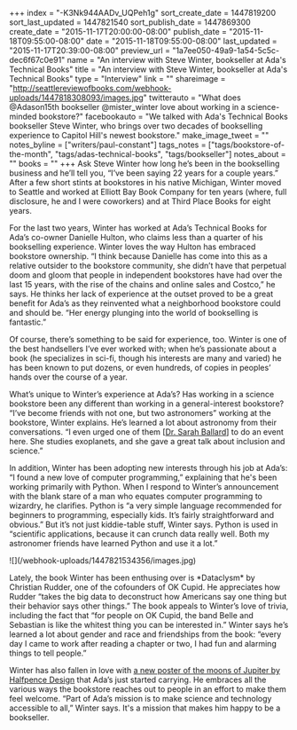 +++
index = "-K3Nk944AADv_UQPeh1g"
sort_create_date = 1447819200
sort_last_updated = 1447821540
sort_publish_date = 1447869300
create_date = "2015-11-17T20:00:00-08:00"
publish_date = "2015-11-18T09:55:00-08:00"
date = "2015-11-18T09:55:00-08:00"
last_updated = "2015-11-17T20:39:00-08:00"
preview_url = "1a7ee050-49a9-1a54-5c5c-dec6f67c0e91"
name = "An interview with Steve Winter, bookseller at Ada's Technical Books"
title = "An interview with Steve Winter, bookseller at Ada's Technical Books"
type = "Interview"
link = ""
shareimage = "http://seattlereviewofbooks.com/webhook-uploads/1447818308093/images.jpg"
twitterauto = "What does @Adason15th bookseller @mister_winter love about working in a science-minded bookstore?"
facebookauto = "We talked with Ada's Technical Books bookseller Steve Winter, who brings over two decades of bookselling experience to Capitol Hill's newest bookstore."
make_image_tweet = ""
notes_byline = ["writers/paul-constant"]
tags_notes = ["tags/bookstore-of-the-month", "tags/adas-technical-books", "tags/bookseller"]
notes_about = ""
books = ""
+++
Ask Steve Winter how long he’s been in the bookselling business and he’ll tell you, “I’ve been saying 22 years for a couple years.”  After a few short stints at bookstores in his native Michigan, Winter moved to Seattle and worked at Elliott Bay Book Company for ten years (where, full disclosure, he and I were coworkers) and at Third Place Books for eight years. 

For the last two years, Winter has worked at Ada’s Technical Books for Ada’s co-owner Danielle Hulton, who claims less than a quarter of his bookselling experience. Winter loves the way Hulton has embraced bookstore ownership. “I think because Danielle has come into this as a relative outsider to the bookstore community, she didn’t have that perpetual doom and gloom that people in independent bookstores have had over the last 15 years, with the rise of the chains and online sales and Costco,” he says. He thinks her lack of experience at the outset proved to be a great benefit for Ada’s as they reinvented what a neighborhood bookstore could and should be. “Her energy plunging into the world of bookselling is fantastic.”

Of course, there’s something to be said for experience, too. Winter is one of the best handsellers I’ve ever worked with; when he’s passionate about a book (he specializes in sci-fi, though his interests are many and varied) he has been known to put dozens, or even hundreds, of copies in peoples’ hands over the course of a year.

What’s unique to Winter’s experience at Ada’s? Has working in a science bookstore been any different than working in a general-interest bookstore? “I’ve become friends with not one, but two astronomers” working at the bookstore, Winter explains. He’s learned a lot about astronomy from their conversations. “I even urged one of them [[Dr. Sarah Ballard](https://en.wikipedia.org/wiki/Sarah_Ballard)] to do an event here. She studies exoplanets, and she gave a great talk about inclusion and science.” 

In addition, Winter has been adopting new interests through his job at Ada’s: “I found a new love of computer programming,” explaining that he's been working primarily with Python. When I respond to Winter’s announcement with the blank stare of a man who equates computer programming to wizardry, he clarifies. Python is “a very simple language recommended for beginners to programming, especially kids. It’s fairly straightforward and obvious.” But it’s not just kiddie-table stuff, Winter says. Python is used in “scientific applications, because it can crunch data really well. Both my astronomer friends have learned Python and use it a lot.”

<p class="image-left">![](/webhook-uploads/1447821534356/images.jpg)</p>Lately, the book Winter has been enthusing over is *Dataclysm* by Christian Rudder, one of the cofounders of OK Cupid. He appreciates how Rudder “takes the big data to deconstruct how Americans say one thing but their behavior says other things.” The book appeals to Winter’s love of trivia, including the fact that “for people on OK Cupid, the band Belle and Sebastian is like the whitest thing you can be interested in.” Winter says he’s learned a lot about gender and race and friendships from the book: “every day I came to work after reading a chapter or two, I had fun and alarming things to tell people.” 

Winter has also fallen in love with [a new poster of the moons of Jupiter by Halfpence Design](http://www.halfpencedesign.com/) that Ada’s just started carrying. He embraces all the various ways the bookstore reaches out to people in an effort to make them feel welcome. “Part of Ada’s mission is to make science and technology accessible to all,” Winter says. It's a mission that makes him happy to be a bookseller.